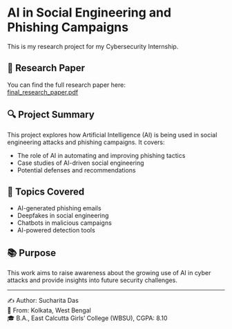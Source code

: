 # AI in Social Engineering and Phishing Campaigns

This is my research project for my Cybersecurity Internship.

## 📄 Research Paper
You can find the full research paper here:  
[final_research_paper.pdf](./research-paper/final_research_paper.pdf)

## 🔍 Project Summary
This project explores how Artificial Intelligence (AI) is being used in social engineering attacks and phishing campaigns. It covers:
- The role of AI in automating and improving phishing tactics
- Case studies of AI-driven social engineering
- Potential defenses and recommendations

## 🧠 Topics Covered
- AI-generated phishing emails
- Deepfakes in social engineering
- Chatbots in malicious campaigns
- AI-powered detection tools

## 📚 Purpose
This work aims to raise awareness about the growing use of AI in cyber attacks and provide insights into future security challenges.

---

✍️ Author: Sucharita Das  
📍 From: Kolkata, West Bengal  
🎓 B.A., East Calcutta Girls’ College (WBSU), CGPA: 8.10  
